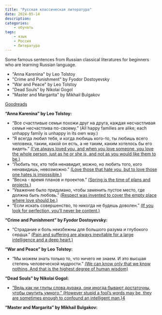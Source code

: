 ```yaml
---
title: "Русская классическая литература"
date: 2024-05-14
description: 
categories:
    - обучать
tags:
    - язык
    - Россия
    - Литература
---
```


Some famous sentences from Russian classical literatures for beginners who are learning Russian language.

- "Anna Karenina" by Leo Tolstoy
- "Crime and Punishment" by Fyodor Dostoyevsky
- "War and Peace" by Leo Tolstoy
- "Dead Souls" by Nikolai Gogol
- "Master and Margarita" by Mikhail Bulgakov

[Goodreads](https://www.goodreads.com/)

**“Anna Karenina” by Leo Tolstoy:**

- “Все счастливые семьи похожи друг на друга, каждая несчастливая семья несчастлива по-своему.” (All happy families are alike; each unhappy family is unhappy in its own way.)
- “Я всегда любил тебя, и когда любишь кого-то, ты любишь всего человека, таким, какой он есть, а не таким, каким хотелось бы его видеть.” [(I’ve always loved you, and when you love someone, you love the whole person, just as he or she is, and not as you would like them to be.)](https://bookroo.com/quotes/anna-karenina)
- “Любить тех, кто тебя ненавидит, можно, но любить того, кого ненавидишь, невозможно.” [(Love those that hate you, but to love those one hates is impossible.)](https://bookroo.com/quotes/anna-karenina)
- “Весна - время планов и проектов.” [(Spring is the time of plans and projects.)](https://bookroo.com/quotes/anna-karenina)
- “Уважение было придумано, чтобы заменить пустое место, где должна быть любовь.” [(Respect was invented to cover the empty place where love should be.)](https://bookroo.com/quotes/anna-karenina)
- “Если искать совершенство, то никогда не будешь доволен.” [(If you look for perfection, you’ll never be content.)](https://www.goodreads.com/work/quotes/2507928)

**“Crime and Punishment” by Fyodor Dostoyevsky:**

- “Страдание и боль неизбежны для большого разума и глубокого сердца.” [(Pain and suffering are always inevitable for a large intelligence and a deep heart.)](https://www.goodreads.com/work/quotes/3393917)

**“War and Peace” by Leo Tolstoy:**

- “Мы можем знать только то, что ничего не знаем. И это высшая степень человеческой мудрости.” [(We can know only that we know nothing. And that is the highest degree of human wisdom)](https://www.goodreads.com/work/quotes/4912783)

**“Dead Souls” by Nikolai Gogol:**

- [“Ведь как ни глупы слова дурака, они иногда бывают достаточны, чтобы смутить умного.” (However stupid a fool’s words may be, they are sometimes enough to confound an intelligent man.)4](https://www.goodreads.com/work/quotes/1001298)

**“Master and Margarita” by Mikhail Bulgakov:**

